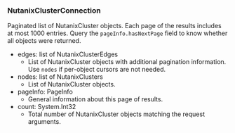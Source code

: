 ### NutanixClusterConnection
Paginated list of NutanixCluster objects. Each page of the results includes at most 1000 entries. Query the `pageInfo.hasNextPage` field to know whether all objects were returned.

- edges: list of NutanixClusterEdges
  - List of NutanixCluster objects with additional pagination information. Use `nodes` if per-object cursors are not needed.
- nodes: list of NutanixClusters
  - List of NutanixCluster objects.
- pageInfo: PageInfo
  - General information about this page of results.
- count: System.Int32
  - Total number of NutanixCluster objects matching the request arguments.
